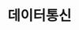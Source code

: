 ---
layout: page
title: 데이터통신
permalink: /category/데이터통신/
pagination: 
  enabled: true
  category: 데이터통신
---